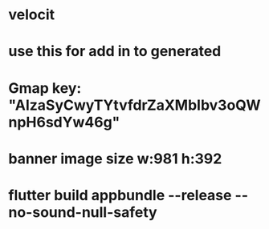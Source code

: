 # velocit

#   use this for add in to generated <flutter gen-l10n>

#   Gmap key: "AIzaSyCwyTYtvfdrZaXMbIbv3oQWnpH6sdYw46g"


#   banner image size w:981 h:392
#   flutter build appbundle --release --no-sound-null-safety

